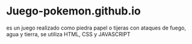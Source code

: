 # Juego-pokemon.github.io
es un juego realizado como piedra papel o tijeras con ataques de fuego, agua y tierra, se utiliza HTML, CSS y JAVASCRIPT
